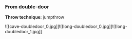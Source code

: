 ### From double-door
**Throw technique:** jumpthrow

![[cave-doubledoor_0.jpg]]![[long-doubledoor_0.jpg]]![[long-doubledoor_1.jpg]]
